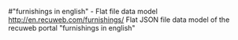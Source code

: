 #"furnishings in english" - Flat file data model
http://en.recuweb.com/furnishings/
Flat JSON file data model of the recuweb portal "furnishings in english"
